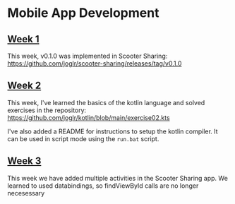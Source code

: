# Mobile App Development

## [Week 1](https://learnit.itu.dk/pluginfile.php/314268/mod_resource/content/0/Exercises%20%2301.pdf)

This week, v0.1.0 was implemented in Scooter Sharing:
https://github.com/joglr/scooter-sharing/releases/tag/v0.1.0

## [Week 2](https://learnit.itu.dk/pluginfile.php/310604/mod_resource/content/0/Exercises%20%2302.pdf)

This week, I've learned the basics of the kotlin language and solved exercises in the repository:
https://github.com/joglr/kotlin/blob/main/exercise02.kts

I've also added a README for instructions to setup the kotlin compiler. It can be used in script mode using the `run.bat` script.

## [Week 3](https://learnit.itu.dk/mod/resource/view.php?id=149657)

This week we have added multiple activities in the Scooter Sharing app. We learned to used databindings, so findViewById calls are no longer necesessary
